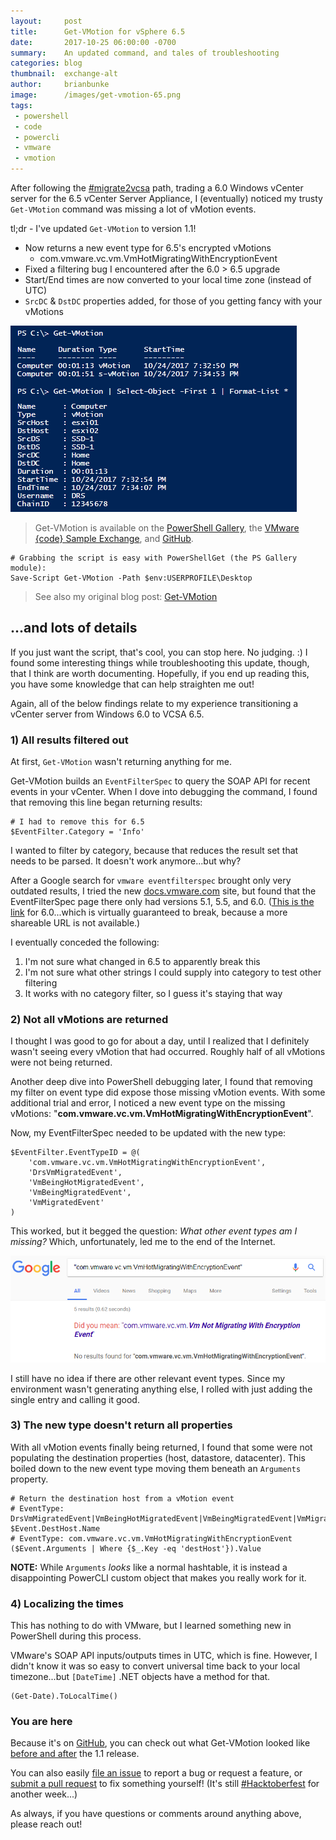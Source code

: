 ```yaml
---
layout:     post
title:      Get-VMotion for vSphere 6.5
date:       2017-10-25 06:00:00 -0700
summary:    An updated command, and tales of troubleshooting
categories: blog
thumbnail:  exchange-alt
author:     brianbunke
image:      /images/get-vmotion-65.png
tags:
 - powershell
 - code
 - powercli
 - vmware
 - vmotion
---
```


After following the [#migrate2vcsa] path, trading a 6.0 Windows vCenter server for the 6.5 vCenter Server Appliance, I (eventually) noticed my trusty `Get-VMotion` command was missing a lot of vMotion events.

tl;dr - I've updated `Get-VMotion` to version 1.1!

- Now returns a new event type for 6.5's encrypted vMotions
  - com.vmware.vc.vm.VmHotMigratingWithEncryptionEvent
- Fixed a filtering bug I encountered after the 6.0 > 6.5 upgrade
- Start/End times are now converted to your local time zone (instead of UTC)
- `SrcDC` & `DstDC` properties added, for those of you getting fancy with your vMotions

[![vmo](/images/get-vmotion-65.png)](/images/get-vmotion-65.png)

> Get-VMotion is available on the [PowerShell Gallery], the [VMware {code} Sample Exchange], and [GitHub].

```posh
# Grabbing the script is easy with PowerShellGet (the PS Gallery module):
Save-Script Get-VMotion -Path $env:USERPROFILE\Desktop
```

> See also my original blog post: [Get-VMotion]

## ...and lots of details

If you just want the script, that's cool, you can stop here. No judging. :) I found some interesting things while troubleshooting this update, though, that I think are worth documenting. Hopefully, if you end up reading this, you have some knowledge that can help straighten me out!

Again, all of the below findings relate to my experience transitioning a vCenter server from Windows 6.0 to VCSA 6.5.

### 1) All results filtered out

At first, `Get-VMotion` wasn't returning anything for me.

Get-VMotion builds an `EventFilterSpec` to query the SOAP API for recent events in your vCenter. When I dove into debugging the command, I found that removing this line began returning results:

```posh
# I had to remove this for 6.5
$EventFilter.Category = 'Info'
```

I wanted to filter by category, because that reduces the result set that needs to be parsed. It doesn't work anymore...but why?

After a Google search for `vmware eventfilterspec` brought only very outdated results, I tried the new [docs.vmware.com] site, but found that the EventFilterSpec page there only had versions 5.1, 5.5, and 6.0. ([This is the link] for 6.0...which is virtually guaranteed to break, because a more shareable URL is not available.)

I eventually conceded the following:

1. I'm not sure what changed in 6.5 to apparently break this
2. I'm not sure what other strings I could supply into category to test other filtering
3. It works with no category filter, so I guess it's staying that way

### 2) Not all vMotions are returned

I thought I was good to go for about a day, until I realized that I definitely wasn't seeing every vMotion that had occurred. Roughly half of all vMotions were not being returned.

Another deep dive into PowerShell debugging later, I found that removing my filter on event type did expose those missing vMotion events. With some additional trial and error, I noticed a new event type on the missing vMotions: "**com.vmware.vc.vm.VmHotMigratingWithEncryptionEvent**".

Now, my EventFilterSpec needed to be updated with the new type:

```posh
$EventFilter.EventTypeID = @(
    'com.vmware.vc.vm.VmHotMigratingWithEncryptionEvent',
    'DrsVmMigratedEvent',
    'VmBeingHotMigratedEvent',
    'VmBeingMigratedEvent',
    'VmMigratedEvent'
)
```

This worked, but it begged the question: _What other event types am I missing?_ Which, unfortunately, led me to the end of the Internet.

[![abyss](/images/vMotionGoogle.png)](/images/vMotionGoogle.png)

I still have no idea if there are other relevant event types. Since my environment wasn't generating anything else, I rolled with just adding the single entry and calling it good.

### 3) The new type doesn't return all properties

With all vMotion events finally being returned, I found that some were not populating the destination properties (host, datastore, datacenter). This boiled down to the new event type moving them beneath an `Arguments` property.

```posh
# Return the destination host from a vMotion event
# EventType: DrsVmMigratedEvent|VmBeingHotMigratedEvent|VmBeingMigratedEvent|VmMigratedEvent
$Event.DestHost.Name
# EventType: com.vmware.vc.vm.VmHotMigratingWithEncryptionEvent
($Event.Arguments | Where {$_.Key -eq 'destHost'}).Value
```

**NOTE:** While `Arguments` _looks_ like a normal hashtable, it is instead a disappointing PowerCLI custom object that makes you really work for it.

### 4) Localizing the times

This has nothing to do with VMware, but I learned something new in PowerShell during this process.

VMware's SOAP API inputs/outputs times in UTC, which is fine. However, I didn't know it was so easy to convert universal time back to your local timezone...but `[DateTime]` .NET objects have a method for that.

```posh
(Get-Date).ToLocalTime()
```

### You are here

Because it's on [GitHub], you can check out what Get-VMotion looked like [before and after] the 1.1 release.

You can also easily [file an issue] to report a bug or request a feature, or [submit a pull request] to fix something yourself! (It's still [#Hacktoberfest] for another week...)

As always, if you have questions or comments around anything above, please reach out!



[#migrate2vcsa]: https://twitter.com/hashtag/migrate2vcsa
[PowerShell Gallery]: https://www.powershellgallery.com/packages/Get-VMotion/
[VMware {code} Sample Exchange]: https://code.vmware.com/samples/1754/get-vmotion
[GitHub]: https://github.com/brianbunke/vCmdlets

[Get-VMotion]: /blog/2017/01/03/get-vmotion/

[docs.vmware.com]: https://docs.vmware.com/
[This is the link]: https://code.vmware.com/web/dp/doc/preview?id=1503#https%3A%2F%2Fvdc-repo.vmware.com%2Fvmwb-repository%2Fdcr-public%2F338ffa03-f04b-469c-9d71-4071f3948c0e%2F84b7d0ca-ab70-4e07-b4bd-4caf8f9745d7%2Fdoc%2Fvim.event.EventFilterSpec.html

[before and after]: https://github.com/brianbunke/vCmdlets/compare/brianbunke:cef402d...brianbunke:b510210
[#Hacktoberfest]: https://hacktoberfest.digitalocean.com/
[file an issue]: /blog/2017/05/10/github-issues/
[submit a pull request]: /blog/2017/05/12/github-pr/
